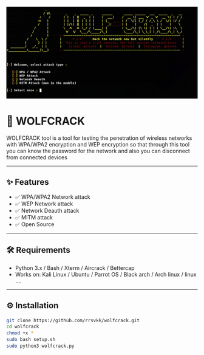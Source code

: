 ![image](wolfcrack.png)


# 🔧 WOLFCRACK

WOLFCRACK tool is a tool for testing the penetration of wireless networks with WPA/WPA2 encryption and WEP encryption so that through this tool you can know the password for the network and also you can disconnect from connected devices

---

## ✨ Features

- ✅ WPA/WPA2 Network attack
- ✅ WEP Network attack
- ✅ Network Deauth attack
- ✅ MITM attack
- ✅ Open Source

---

## 🛠 Requirements

- Python 3.x / Bash / Xterm / Aircrack / Bettercap
- Works on: Kali Linux / Ubuntu / Parrot OS / Black arch / Arch linux / linux ....

---

## ⚙️ Installation

```bash
git clone https://github.com/rrsvkk/wolfcrack.git
cd wolfcrack
chmod +x *
sudo bash setup.sh
sudo python3 wolfcrack.py


